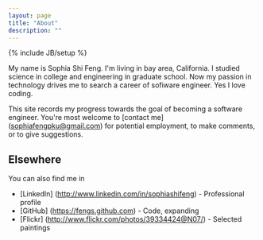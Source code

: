 ```yaml
---
layout: page
title: "About"
description: ""
---
```

{% include JB/setup %}

My name is Sophia Shi Feng. I'm living in bay area, California. I studied science in college and engineering in graduate school. Now my passion in technology drives me to search a career of sofiware engineer. Yes I love coding.

This site records my progress towards the goal of becoming a software engineer. You're most welcome to [contact me] (sophiafengpku@gmail.com) for potential employment, to make comments, or to give suggestions. 

## Elsewhere
You can also find me in
- [LinkedIn] (http://www.linkedin.com/in/sophiashifeng) - Professional profile
- [GitHub] (https://fengs.github.com) - Code, expanding
- [Flickr] (http://www.flickr.com/photos/39334424@N07/) - Selected paintings


